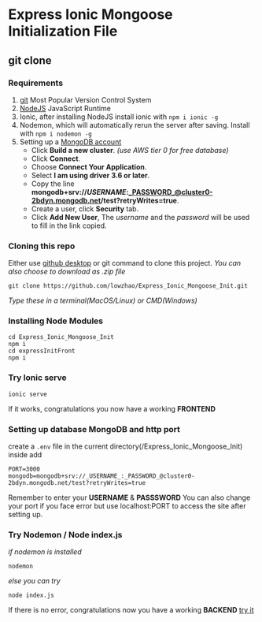 # Express Ionic Mongoose Initialization File

## git clone 

### Requirements 
1. [git](https://git-scm.com/) Most Popular Version Control System
2. [NodeJS](https://nodejs.org/en/) JavaScript Runtime
3. Ionic, after installing NodeJS install ionic with `npm i ionic -g`
4. Nodemon, which will automatically rerun the server after saving. Install with `npm i nodemon -g`
5. Setting up a [MongoDB account](https://cloud.mongodb.com/user?nds=true#/atlas/register/accountProfile)
	* Click __Build a new cluster__. _(use AWS tier 0 for free database)_
	* Click __Connect__. 
	* Choose __Connect Your Application__.
	* Select __I am using driver 3.6 or later__.
	* Copy the line __mongodb+srv://_USERNAME_:_PASSWORD_@cluster0-2bdyn.mongodb.net/test?retryWrites=true__.
	* Create a user, click __Security__ tab.
	* Click __Add New User__, The _username_ and the _password_ will be used to fill in the link copied.

### Cloning this repo
Either use [github desktop](https://desktop.github.com/) or git command to clone this project. _You can also choose to download as .zip file_
```
git clone https://github.com/lowzhao/Express_Ionic_Mongoose_Init.git
```
_Type these in a terminal(MacOS/Linux) or CMD(Windows)_

### Installing Node Modules
```
cd Express_Ionic_Mongoose_Init
npm i
cd expressInitFront
npm i
```

### Try Ionic serve
```
ionic serve
```
If it works, congratulations you now have a working  __FRONTEND__

### Setting up database MongoDB and http port
create a `.env` file in the current directory(/Express_Ionic_Mongoose_Init)
inside add 
```
PORT=3000
mongodb=mongodb+srv://_USERNAME_:_PASSWORD_@cluster0-2bdyn.mongodb.net/test?retryWrites=true
```
Remember to enter your __USERNAME__ & __PASSSWORD__
You can also change your port if you face error but use localhost:PORT to access the site after setting up.

### Try Nodemon / Node index.js
_if nodemon is installed_
```
nodemon
```
_else you can try_
```
node index.js
```
If there is no error, congratulations now you have a working __BACKEND__ [try it](localhost:3000)








